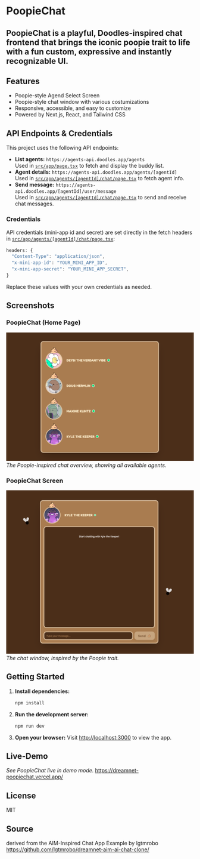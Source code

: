 # PoopieChat

## PoopieChat is a playful, Doodles-inspired chat frontend that brings the iconic poopie trait to life with a fun custom, expressive and instantly recognizable UI.

## Features

- Poopie-style Agend Select Screen
- Poopie-style chat window with various costumizations
- Responsive, accessible, and easy to customize
- Powered by Next.js, React, and Tailwind CSS

## API Endpoints & Credentials

This project uses the following API endpoints:

- **List agents:** `https://agents-api.doodles.app/agents`  
  Used in [`src/app/page.tsx`](src/app/page.tsx) to fetch and display the buddy list.
- **Agent details:** `https://agents-api.doodles.app/agents/[agentId]`  
  Used in [`src/app/agents/[agentId]/chat/page.tsx`](src/app/agents/[agentId]/chat/page.tsx) to fetch agent info.
- **Send message:** `https://agents-api.doodles.app/[agentId]/user/message`  
  Used in [`src/app/agents/[agentId]/chat/page.tsx`](src/app/agents/[agentId]/chat/page.tsx) to send and receive chat messages.

### Credentials

API credentials (mini-app id and secret) are set directly in the fetch headers in [`src/app/agents/[agentId]/chat/page.tsx`](src/app/agents/[agentId]/chat/page.tsx):

```js
headers: {
  "Content-Type": "application/json",
  "x-mini-app-id": "YOUR_MINI_APP_ID",
  "x-mini-app-secret": "YOUR_MINI_APP_SECRET",
}
```

Replace these values with your own credentials as needed.

## Screenshots

### PoopieChat (Home Page)

![PoopieChat Screenshot](/images/home.png)
_The Poopie-inspired chat overview, showing all available agents._

### PoopieChat Screen

![Chat Screen Screenshot](/images/chat.png)
_The chat window, inspired by the Poopie trait._

## Getting Started

1. **Install dependencies:**
   ```bash
   npm install
   ```
2. **Run the development server:**
   ```bash
   npm run dev
   ```
3. **Open your browser:**
   Visit [http://localhost:3000](http://localhost:3000) to view the app.

## Live-Demo
_See PoopieChat live in demo mode._
https://dreamnet-poopiechat.vercel.app/

## License

MIT

## Source
derived from the AIM-Inspired Chat App Example by lgtmrobo
https://github.com/lgtmrobo/dreamnet-aim-ai-chat-clone/